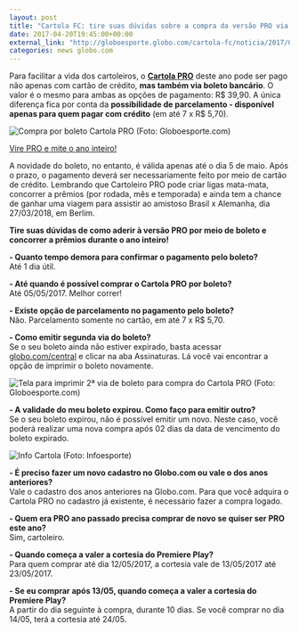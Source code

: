 ```yaml
---
layout: post
title: "Cartola FC: tire suas dúvidas sobre a compra da versão PRO via boleto"
date: 2017-04-20T19:45:00+00:00
external_link: "http://globoesporte.globo.com/cartola-fc/noticia/2017/04/cartola-fc-tire-suas-duvidas-sobre-compra-da-versao-pro-boleto.html"
categories: news globo.com
---
```

Para facilitar a vida dos cartoleiros, o **[Cartola PRO](http://assine.globo.com/panfleto/globo.com-cartolapro.html?origemId=483)** deste ano pode ser pago não apenas com cartão de crédito, **mas também via boleto bancário**. O valor é o mesmo para ambas as opções de pagamento: R$ 39,90. A única diferença fica por conta da **possibilidade de parcelamento - disponível apenas para quem pagar com crédito** (em até 7 x R$ 5,70).&nbsp;

 ![Compra por boleto Cartola PRO (Foto: Globoesporte.com)](http://s2.glbimg.com/khuqccslh5ecRaJU4MmHwG2fiGk=/112x0:803x260/690x260/s.glbimg.com/es/ge/f/original/2017/04/20/boleto2.png "Compra por boleto Cartola PRO (Foto: Globoesporte.com)")  

[Vire PRO e mite o ano inteiro!](http://assine.globo.com/panfleto/globo.com-cartolapro.html?origemId=483)

A novidade do boleto, no entanto, é válida apenas até o dia 5 de maio. Após o prazo, o pagamento deverá ser necessariamente feito por meio de cartão de crédito. Lembrando que Cartoleiro PRO pode criar ligas mata-mata, concorrer a prêmios (por rodada, mês e temporada) e ainda tem a chance de ganhar uma viagem para assistir ao amistoso Brasil x Alemanha, dia 27/03/2018, em Berlim.

**Tire suas dúvidas de como aderir à versão PRO por meio de boleto e concorrer a prêmios durante o ano inteiro!**

**- Quanto tempo demora para confirmar o pagamento pelo boleto?**  
Até 1 dia útil.

**- Até quando é possível comprar o Cartola PRO por boleto?**  
Até 05/05/2017. Melhor correr!  
  
**- Existe opção de parcelamento no pagamento pelo boleto?**  
Não. Parcelamento somente no cartão, em até 7 x R$ 5,70.  
  
**- Como emitir segunda via do boleto?**  
Se o seu boleto ainda não estiver expirado, basta acessar [globo.com/central](http://globo.com/central) e clicar na aba Assinaturas. Lá você vai encontrar a opção de imprimir o boleto novamente.

 ![Tela para imprimir 2ª via de boleto para compra do Cartola PRO (Foto: Globoesporte.com)](http://s2.glbimg.com/eW9pToNsldEjSMgcr9YaPS8Uo4g=/0x0:699x476/690x470/s.glbimg.com/es/ge/f/original/2017/04/20/printboleto.png "Tela para imprimir 2ª via de boleto para compra do Cartola PRO (Foto: Globoesporte.com)")  

**- A validade do meu boleto expirou. Como faço para emitir outro?**  
Se o seu boleto expirou, não é possível emitir um novo. Neste caso, você poderá realizar uma nova compra após 02 dias da data de vencimento do boleto expirado.

 ![Info Cartola (Foto: Infoesporte)](http://s2.glbimg.com/wKsKl5YHsUcZxhTpkPZoMktjCEc=/0x0:311x508/311x509/s.glbimg.com/es/ge/f/original/2017/04/13/info_cartola_premiacao_ligapro-02.jpg "Info Cartola (Foto: Infoesporte)")  

**- É preciso fazer um novo cadastro no Globo.com ou vale o dos anos anteriores?**  
Vale o cadastro dos anos anteriores na Globo.com. Para que você adquira o Cartola PRO no cadastro já existente, é necessário fazer a compra logado.   
  
**- Quem era PRO ano passado precisa comprar de novo se quiser ser PRO este ano?**  
Sim, cartoleiro.  
  
**- Quando começa a valer a cortesia do Premiere Play?**  
Para quem comprar até dia 12/05/2017, a cortesia vale de 13/05/2017 até 23/05/2017.

**- Se eu comprar após 13/05, quando começa a valer a cortesia do Premiere Play?**  
A partir do dia seguinte à compra, durante 10 dias. Se você comprar no dia 14/05, terá a cortesia até 24/05.&nbsp;

&nbsp;

